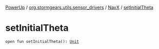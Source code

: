 [PowerUp](../../index.md) / [org.stormgears.utils.sensor_drivers](../index.md) / [NavX](index.md) / [setInitialTheta](./set-initial-theta.md)

# setInitialTheta

`open fun setInitialTheta(): `[`Unit`](https://kotlinlang.org/api/latest/jvm/stdlib/kotlin/-unit/index.html)